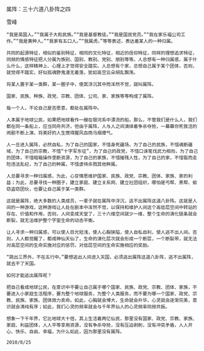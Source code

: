 属阵：三十六道八卦阵之四

雪峰


    “我是英国人。”“我属于大和民族。”“我是基督教徒。”“我是国民党员。”“我在家乐福公司工作。”“我是黄种人。”“我家有五口人。”“我属虎。”等等表述，表达着某人的一种归属。

    共同的起源特征，相似的鉴别特征，相同的文化特征，相近的信仰特征，同样的理想追求特征，同频的情感特征把人分属为族别、国别、教别、党别、朋别等等。人总想有一种归属感，属于什么什么，这样精神上、心理上才觉得安全踏实。人总想有个家，总想自己属于某个团体，否则，就觉得不踏实，好似孤魂野鬼漫无着落，犹如高空云朵胡乱飘荡。

    将某人置于某一类群，某一圈子中，使其浮沉其中而浑然不觉，就叫属阵。

    国家、民族、种族、政党、宗教、团体、公司、家、家族等等构成了属阵。

    每一个人，不论自己是否愿意，都处在属阵中。

    人本属于地球公民，如果把地球看作一艘在银河系中漂流的船，那么，不管我们是什么人，我们都在同一条船上，应当同舟共济，但由于属阵，人与人之间演绎着争杀夺抢，一幕幕你死我活的闹剧不断上演，将美好的人生搅得腥风血雨乌烟瘴气。

    人一旦进入属阵，必然自私，为了自己的国家，不惜身死疆场，为了自己的民族，不惜魂断疆域，为了自己的宗教，不惜“十字军东征”，为了自己的政党，不惜口诛笔伐武力相向，为了自己的团体，不惜暗箱操作垄断资源，为了自己的家族，不惜摧残人性，为了自己的家，不惜铤而走险违法乱纪，为了自己的种属，不惜虐待杀戮其他种属。

    人总要寻求一种归属感，为此，心甘情愿维护国家、民族、政党、宗教、团体、家族、家的利益；为此，总要寻找一种圈子，建立家庭、建立关系网、建立社团组织，哪怕是丐帮、黑帮、偷窃盗窃团伙，也要让自己属于某一类群。

    这就是属阵，绝大多数的人类成员，一辈子就在属阵中浮沉，逃不出属阵这道八卦阵。这就是人间的一种游戏，这种游戏让人处在剧本中浑然不觉，以保持和维护人间这个高低层空间中转站的存在、价值和作用，否则，人间变成天堂了，三十六维空间就少一维，整个生命的演化链条就会断裂，就无法维护整个宇宙生命的动态平衡。

    让人寻求一种归属感，可以使人目光短浅，使人心胸狭隘，使人自私自利，使人逃不出人间。否则，人人都觉醒了，都成神仙天仙了，生命的演化层次就会形成一个断层，一个断裂带，就无法对高层空间的生命实施对应的惩罚，对低层空间的生命实施相应的奖励。

    “跳出三界外，不在五行中。”要想逃出人间进入天国，必须逃出属阵这道八卦阵，逃不出属阵，就去不了天国。

    如何才能逃出属阵呢？

    把自己看成地球公民，在意识中不要让自己属于哪个国家、民族、政党、宗教、团体、家族，不要进入小家庭生活程序，要为整个地球服务，为整个人类服务，而不要为哪一个国家、政党、宗教、民族、家族、团体效力卖命。如此，心胸就会博大，生命就会升华，心灵就会逐渐完美，意识就会清纯有序；如此，我们心灵的频率就会与千年界仙人的心灵频率同频共振。

    想象一下千年界，它比地球大十倍，其上生活着两亿仙民，那里没有国家、政党、宗教、家族、家庭、利益团体，人人平等享用资源，没有争杀夺抢，没有压迫剥削，没有冲突矛盾，人人开心、快乐、自由、幸福，为什么如此，因为那里没有属阵。

    2010/8/25




